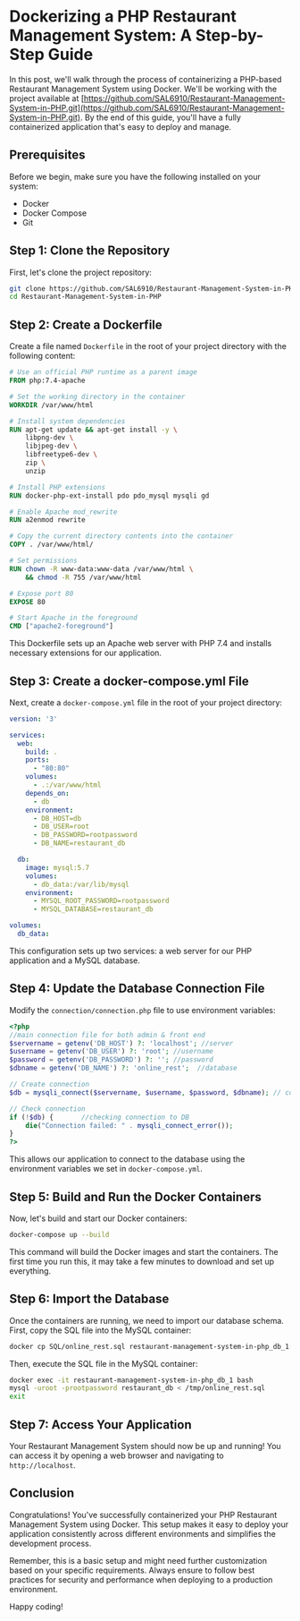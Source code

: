 # Dockerizing a PHP Restaurant Management System: A Step-by-Step Guide

In this post, we'll walk through the process of containerizing a PHP-based Restaurant Management System using Docker. We'll be working with the project available at [https://github.com/SAL6910/Restaurant-Management-System-in-PHP.git](https://github.com/SAL6910/Restaurant-Management-System-in-PHP.git). By the end of this guide, you'll have a fully containerized application that's easy to deploy and manage.

## Prerequisites

Before we begin, make sure you have the following installed on your system:
- Docker
- Docker Compose
- Git

## Step 1: Clone the Repository

First, let's clone the project repository:

```bash
git clone https://github.com/SAL6910/Restaurant-Management-System-in-PHP.git
cd Restaurant-Management-System-in-PHP
```

## Step 2: Create a Dockerfile

Create a file named `Dockerfile` in the root of your project directory with the following content:

```dockerfile
# Use an official PHP runtime as a parent image
FROM php:7.4-apache

# Set the working directory in the container
WORKDIR /var/www/html

# Install system dependencies
RUN apt-get update && apt-get install -y \
    libpng-dev \
    libjpeg-dev \
    libfreetype6-dev \
    zip \
    unzip

# Install PHP extensions
RUN docker-php-ext-install pdo pdo_mysql mysqli gd

# Enable Apache mod_rewrite
RUN a2enmod rewrite

# Copy the current directory contents into the container
COPY . /var/www/html/

# Set permissions
RUN chown -R www-data:www-data /var/www/html \
    && chmod -R 755 /var/www/html

# Expose port 80
EXPOSE 80

# Start Apache in the foreground
CMD ["apache2-foreground"]
```

This Dockerfile sets up an Apache web server with PHP 7.4 and installs necessary extensions for our application.

## Step 3: Create a docker-compose.yml File

Next, create a `docker-compose.yml` file in the root of your project directory:

```yaml
version: '3'

services:
  web:
    build: .
    ports:
      - "80:80"
    volumes:
      - .:/var/www/html
    depends_on:
      - db
    environment:
      - DB_HOST=db
      - DB_USER=root
      - DB_PASSWORD=rootpassword
      - DB_NAME=restaurant_db

  db:
    image: mysql:5.7
    volumes:
      - db_data:/var/lib/mysql
    environment:
      - MYSQL_ROOT_PASSWORD=rootpassword
      - MYSQL_DATABASE=restaurant_db

volumes:
  db_data:
```

This configuration sets up two services: a web server for our PHP application and a MySQL database.

## Step 4: Update the Database Connection File

Modify the `connection/connection.php` file to use environment variables:

```php
<?php
//main connection file for both admin & front end
$servername = getenv('DB_HOST') ?: 'localhost'; //server
$username = getenv('DB_USER') ?: 'root'; //username
$password = getenv('DB_PASSWORD') ?: ''; //password
$dbname = getenv('DB_NAME') ?: 'online_rest';  //database

// Create connection
$db = mysqli_connect($servername, $username, $password, $dbname); // connecting 

// Check connection
if (!$db) {       //checking connection to DB	
    die("Connection failed: " . mysqli_connect_error());
}
?>
```

This allows our application to connect to the database using the environment variables we set in `docker-compose.yml`.

## Step 5: Build and Run the Docker Containers

Now, let's build and start our Docker containers:

```bash
docker-compose up --build
```

This command will build the Docker images and start the containers. The first time you run this, it may take a few minutes to download and set up everything.

## Step 6: Import the Database

Once the containers are running, we need to import our database schema. First, copy the SQL file into the MySQL container:

```bash
docker cp SQL/online_rest.sql restaurant-management-system-in-php_db_1:/tmp/
```

Then, execute the SQL file in the MySQL container:

```bash
docker exec -it restaurant-management-system-in-php_db_1 bash
mysql -uroot -prootpassword restaurant_db < /tmp/online_rest.sql
exit
```

## Step 7: Access Your Application

Your Restaurant Management System should now be up and running! You can access it by opening a web browser and navigating to `http://localhost`.

## Conclusion

Congratulations! You've successfully containerized your PHP Restaurant Management System using Docker. This setup makes it easy to deploy your application consistently across different environments and simplifies the development process.

Remember, this is a basic setup and might need further customization based on your specific requirements. Always ensure to follow best practices for security and performance when deploying to a production environment.

Happy coding!
